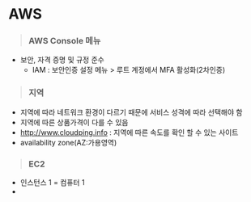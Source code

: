# AWS
> ### AWS Console 메뉴
  - 보안, 자격 증명 및 규정 준수
    + IAM : 보안인증 설정 메뉴 > 루트 계정에서 MFA 활성화(2차인증)

> ### 지역
  - 지역에 따라 네트워크 환경이 다르기 때문에 서비스 성격에 따라 선택해야 함
  - 지역에 따른 상품가격이 다를 수 있음
  - http://www.cloudping.info : 지역에 따른 속도를 확인 할 수 있는 사이트
  - availability zone(AZ:가용영역)
  
> ### EC2
  - 인스턴스 1 = 컴퓨터 1
  - 
  


  
  
  
